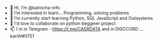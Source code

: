 - 👋 Hi, I’m @kalrocha-info
- 👀 I’m interested in learn... Programming, solving problems
- 🌱 I’m currently start learning Python, SQL JavaScript and Outsystems 
- 💞️ I'd love to collaborate on python begginer project
- 📫 I´m in Telegram - https://t.me/CASRDATA and in DISCCORD ... karlAl#0751

<!---
kalrocha-info/kalrocha-info is a ✨ special ✨ repository because its `README.md` (this file) appears on your GitHub profile.
You can click the Preview link to take a look at your changes.
--->
